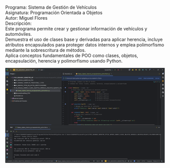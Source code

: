 Programa: Sistema de Gestión de Vehículos  
Asignatura: Programación Orientada a Objetos  
Autor: Miguel Flores  
Descripción:  
Este programa permite crear y gestionar información de vehículos y automóviles.  
Demuestra el uso de clases base y derivadas para aplicar herencia, incluye atributos encapsulados para proteger datos internos y emplea polimorfismo mediante la sobrescritura de métodos.  
Aplica conceptos fundamentales de POO como clases, objetos, encapsulación, herencia y polimorfismo usando Python.


![CAPTURA_CODIGO.png](IMAGEN/CAPTURA_CODIGO.png)